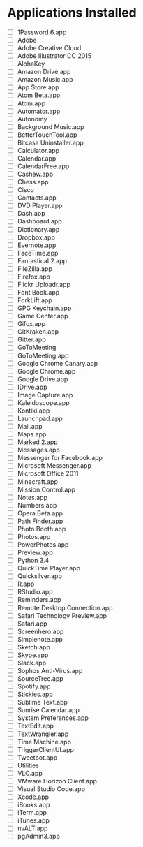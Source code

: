 # Applications Installed

- [ ] 1Password 6.app
- [ ] Adobe
- [ ] Adobe Creative Cloud
- [ ] Adobe Illustrator CC 2015
- [ ] AlohaKey
- [ ] Amazon Drive.app
- [ ] Amazon Music.app
- [ ] App Store.app
- [ ] Atom Beta.app
- [ ] Atom.app
- [ ] Automator.app
- [ ] Autonomy
- [ ] Background Music.app
- [ ] BetterTouchTool.app
- [ ] Bitcasa Uninstaller.app
- [ ] Calculator.app
- [ ] Calendar.app
- [ ] CalendarFree.app
- [ ] Cashew.app
- [ ] Chess.app
- [ ] Cisco
- [ ] Contacts.app
- [ ] DVD Player.app
- [ ] Dash.app
- [ ] Dashboard.app
- [ ] Dictionary.app
- [ ] Dropbox.app
- [ ] Evernote.app
- [ ] FaceTime.app
- [ ] Fantastical 2.app
- [ ] FileZilla.app
- [ ] Firefox.app
- [ ] Flickr Uploadr.app
- [ ] Font Book.app
- [ ] ForkLift.app
- [ ] GPG Keychain.app
- [ ] Game Center.app
- [ ] Gifox.app
- [ ] GitKraken.app
- [ ] Gitter.app
- [ ] GoToMeeting
- [ ] GoToMeeting.app
- [ ] Google Chrome Canary.app
- [ ] Google Chrome.app
- [ ] Google Drive.app
- [ ] IDrive.app
- [ ] Image Capture.app
- [ ] Kaleidoscope.app
- [ ] Kontiki.app
- [ ] Launchpad.app
- [ ] Mail.app
- [ ] Maps.app
- [ ] Marked 2.app
- [ ] Messages.app
- [ ] Messenger for Facebook.app
- [ ] Microsoft Messenger.app
- [ ] Microsoft Office 2011
- [ ] Minecraft.app
- [ ] Mission Control.app
- [ ] Notes.app
- [ ] Numbers.app
- [ ] Opera Beta.app
- [ ] Path Finder.app
- [ ] Photo Booth.app
- [ ] Photos.app
- [ ] PowerPhotos.app
- [ ] Preview.app
- [ ] Python 3.4
- [ ] QuickTime Player.app
- [ ] Quicksilver.app
- [ ] R.app
- [ ] RStudio.app
- [ ] Reminders.app
- [ ] Remote Desktop Connection.app
- [ ] Safari Technology Preview.app
- [ ] Safari.app
- [ ] Screenhero.app
- [ ] Simplenote.app
- [ ] Sketch.app
- [ ] Skype.app
- [ ] Slack.app
- [ ] Sophos Anti-Virus.app
- [ ] SourceTree.app
- [ ] Spotify.app
- [ ] Stickies.app
- [ ] Sublime Text.app
- [ ] Sunrise Calendar.app
- [ ] System Preferences.app
- [ ] TextEdit.app
- [ ] TextWrangler.app
- [ ] Time Machine.app
- [ ] TriggerClientUI.app
- [ ] Tweetbot.app
- [ ] Utilities
- [ ] VLC.app
- [ ] VMware Horizon Client.app
- [ ] Visual Studio Code.app
- [ ] Xcode.app
- [ ] iBooks.app
- [ ] iTerm.app
- [ ] iTunes.app
- [ ] nvALT.app
- [ ] pgAdmin3.app
